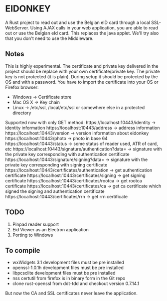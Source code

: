 EIDONKEY
========

A Rust project to read out and use the Belgian eID card through a local SSL-WebServer. Using AJAX calls in your web application, you are able to read out or use the Belgian eId card.
This replaces the java applet. We'll try also that you don't need to use the Middleware.

Notes
-----
This is highly experimental. 
The certificate and private key delivered in the project should be replace with your own certificate/private key.
The private key is not protected (it is plain). During setup it should be protected by the OS and with a password.
You have to import the certificate into your OS or Firefox browser:
- Windows -> Certificate store
- Mac OS X -> Key chain
- Linux -> /etc/ssl, /local/etc/ssl or somewhere else in a protected directory

Supported now with only GET method:
https://localhost:10443/identity -> identity information 
https://localhost:10443/address -> address information
https://localhost:10443/version -> version information about eidonkey
https://localhost:10443/photo -> photo in base 64 
https://localhost:10443/status -> some status of reader used, ATR of card, etc
https://localhost:10443/signature/authentication?data=<HASH> -> signature with the private key corresponding with authentication certificate
https://localhost:10443/signature/signing?data=<HASH> -> signature with the private key corresponding with signing certificate
https://localhost:10443/certificates/authentication -> get authentication certificate
https://localhost:10443/certificates/signing -> get signing certificate
https://localhost:10443/certificates/rootca -> get rootca certificate
https://localhost:10443/certificates/ca -> get ca certificate which signed the signing and authentication certificate
https://localhost:10443/certificates/rrn -> get rrn certificate

TODO
----
1. Pinpad reader support
2. Eid Viewer as an Electron application
3. Porting to Windows

To compile
----------
- wxWidgets 3.1 development files must be pre installed
- openssl-1.0.1h development files must be pre installed
- libpcsclite development files must be pre installed
- nss certutil from firefox is in binary form in the Git repo
- clone rust-openssl from ddt-tdd and checkout version 0.7.14.1

But now the CA and SSL certificates never leave the application.
